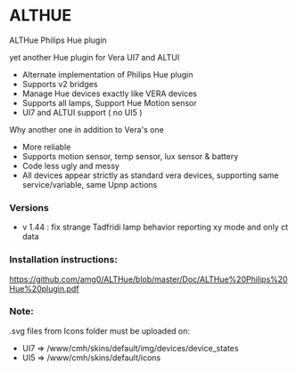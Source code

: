 # ALTHUE
ALTHue Philips Hue plugin

yet another Hue plugin for Vera UI7 and ALTUI
- Alternate implementation of Philips Hue plugin
- Supports v2 bridges
- Manage Hue devices exactly like VERA devices
- Supports all lamps, Support Hue Motion sensor
- UI7 and ALTUI support ( no UI5 )

Why another one in addition to Vera's one
- More reliable
- Supports motion sensor, temp sensor, lux sensor & battery
- Code less ugly and messy
- All devices appear strictly as standard vera devices, supporting same service/variable, same Upnp actions

### Versions
- v 1.44 : fix strange Tadfridi lamp behavior reporting xy mode and only ct data
 
### Installation instructions:
https://github.com/amg0/ALTHue/blob/master/Doc/ALTHue%20Philips%20Hue%20plugin.pdf

### Note:
.svg files from Icons folder must be uploaded on:
- UI7 => /www/cmh/skins/default/img/devices/device_states
- UI5 => /www/cmh/skins/default/icons
